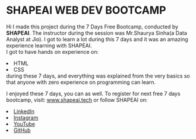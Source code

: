 # SHAPEAI WEB DEV BOOTCAMP
Hi I made this project during the 7 Days Free Bootcamp, conducted by <b>SHAPEAI</b>.
The instructor during the session was Mr.Shaurya Sinha(a Data Analyst at Jio). I got to learn a lot during this 7 days and it was an amazing experience learning with SHAPEAI.
<br>I got to have hands on experience on:
<li>HTML
<li>CSS
 <br>during these 7 days, and everything was explained from the very basics so that anyone with zero experience on programming can learn.
  
 I enjoyed these 7 days, you can as well. To register for next free 7 days bootcamp, visit:
 www.shapeai.tech
 or follow SHAPEAI on:
<li><a href="https://in.linkedin.com/company/shapeai">LinkedIn</a>
<li><a href="https://www.instagram.com/shape.ai/?hl=en">Instagram</a>
<li><a href="https://www.youtube.com/channel/UCTUvDLTW9meuDXWcbmISPdA">YouTube</a>
<li><a href="https://github.com/shapeai">GitHub</a>
